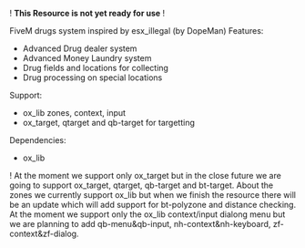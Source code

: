 ! **This Resource is not yet ready for use** !

FiveM drugs system inspired by esx_illegal (by DopeMan)
Features:
- Advanced Drug dealer system
- Advanced Money Laundry system
- Drug fields and locations for collecting
- Drug processing on special locations

Support:
- ox_lib zones, context, input
- ox_target, qtarget and qb-target for targetting

Dependencies:
- ox_lib

! At the moment we support only ox_target but in the close future we are going to support ox_target, qtarget, qb-target and bt-target. About the zones we currently support ox_lib but when we finish the resource there will be an update which will add support for bt-polyzone and distance checking. At the moment we support only the ox_lib context/input dialong menu but we are planning to add qb-menu&qb-input, nh-context&nh-keyboard, zf-context&zf-dialog.
